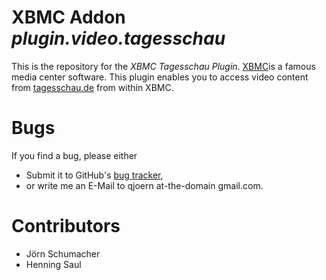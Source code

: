 # XBMC Addon *plugin.video.tagesschau*

This is the repository for the *XBMC Tagesschau Plugin*.
[XBMC](http://xbmc.org)is a famous media center software. This
plugin enables you to access video content from
[tagesschau.de](http://tagesschau.de) from within XBMC.


# Bugs

If you find a bug, please either 

  * Submit it to GitHub's [bug
    tracker](https://github.com/joerns/xbmc-plugin.video.tagesschau/issues),
  * or write me an E-Mail to qjoern at-the-domain gmail.com.


# Contributors

  - Jörn Schumacher
  - Henning Saul

